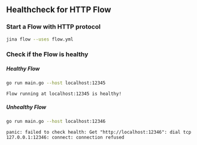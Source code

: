 ## Healthcheck for HTTP Flow

### Start a Flow with HTTP protocol

```bash
jina flow --uses flow.yml
```

### Check if the Flow is healthy

##### Healthy Flow
```bash
go run main.go --host localhost:12345
```
```text
Flow running at localhost:12345 is healthy!
```

##### Unhealthy Flow
```bash
go run main.go --host localhost:12346
```
```text
panic: failed to check health: Get "http://localhost:12346": dial tcp 127.0.0.1:12346: connect: connection refused
```

